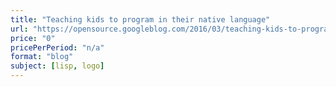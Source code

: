 ```yaml
---
title: "Teaching kids to program in their native language"
url: "https://opensource.googleblog.com/2016/03/teaching-kids-to-program-in-their.html"
price: "0"
pricePerPeriod: "n/a"
format: "blog"
subject: [lisp, logo]
---
```

